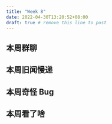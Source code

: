 ```yaml
---
title: "Week 8"
date: 2022-04-30T13:20:52+08:00
draft: true # remove this line to post
---
```


## 本周群聊

<!--more-->

## 本周旧闻慢递

## 本周奇怪 Bug

## 本周看了啥
